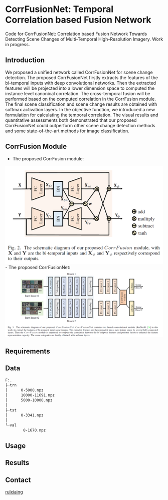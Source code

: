 # CorrFusionNet: Temporal Correlation based Fusion Network
Code for CorrFusionNet: Correlation based Fusion Network Towards Detecting Scene Changes of Multi-Temporal High-Resolution Imagery.
Work in progress.
## Introduction
We proposed a unified network called CorrFusionNet for scene change detection. The proposed CorrFusionNet firstly extracts the features of the bi-temporal inputs with deep convolutional networks. Then the extracted features will be projected into a lower dimension space to computed the instance level canonical correlation. The cross-temporal fusion will be performed based on the computed correlation in the CorrFusion module. The final scene classification and scene change results are obtained with softmax activation layers. In the objective function, we introduced a new formulation for calculating the temporal correlation. The visual results and quantitative assessments both demonstrated that our proposed CorrFusionNet could outperform other scene change detection methods and some state-of-the-art methods for image classification.

## CorrFusion Module
- The proposed CorrFusion module:
<img src="./figures/corrfusion.png">
- The proposed CorrFusionNet:
<img src="./figures/corrfusionnet.png">

## Requirements


## Data

```
F:.
├─trn
│      0-5000.npz
│      10000-11691.npz
│      5000-10000.npz
│
├─tst
│      0-3341.npz
│
└─val
        0-1670.npz
```

## Usage


## Results

## Contact
[rulxiaing](mailto:rulxiaing@outlook.com)
